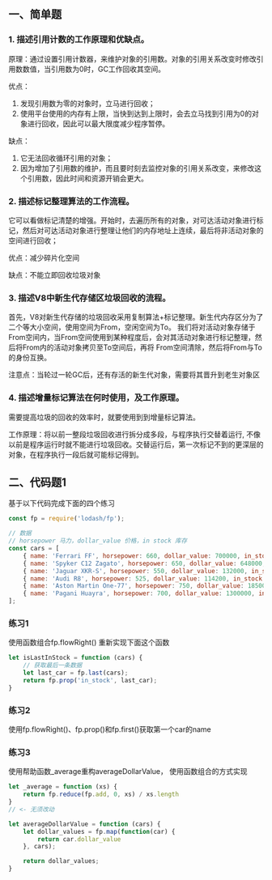 ## 一、简单题

### 1. 描述引用计数的工作原理和优缺点。

原理：通过设置引用计数器，来维护对象的引用数。对象的引用关系改变时修改引用数数值，当引用数为0时，GC工作回收其空间。

优点：
1. 发现引用数为零的对象时，立马进行回收；
2. 使用平台使用的内存有上限，当快到达到上限时，会去立马找到引用为0的对象进行回收，因此可以最大限度减少程序暂停。

缺点：
1. 它无法回收循环引用的对象；
2. 因为增加了引用数的维护，而且要时刻去监控对象的引用关系改变，来修改这个引用数，因此时间和资源开销会更大。

### 2. 描述标记整理算法的工作流程。

它可以看做标记清楚的增强。开始时，去遍历所有的对象，对可达活动对象进行标记，然后对可达活动对象进行整理让他们的内存地址上连续，最后将非活动对象的空间进行回收；

优点：减少碎片化空间

缺点：不能立即回收垃圾对象

### 3. 描述V8中新生代存储区垃圾回收的流程。

首先，V8对新生代存储的垃圾回收采用复制算法+标记整理。新生代内存区分为了二个等大小空间，使用空间为From，空闲空间为To。
我们将对活动对象存储于From空间内，当From空间使用到某种程度后，会对其活动对象进行标记整理，然后将From内的活动对象拷贝至To空间后，再将
From空间清除，然后将From与To的身份互换。

注意点：当轮过一轮GC后，还有存活的新生代对象，需要将其晋升到老生对象区

### 4. 描述增量标记算法在何时使用，及工作原理。

需要提高垃圾的回收的效率时，就要使用到到增量标记算法。

工作原理：将以前一整段垃圾回收进行拆分成多段，与程序执行交替着运行, 不像以前是程序运行时就不能进行垃圾回收。交替运行后，第一次标记不到的更深层的对象，在程序执行一段后就可能标记得到。

## 二、代码题1

基于以下代码完成下面的四个练习

```javascript
const fp = require('lodash/fp');

// 数据
// horsepower 马力，dollar_value 价格，in stock 库存
const cars = [
	{ name: 'Ferrari FF', horsepower: 660, dollar_value: 700000, in_stock: true },
	{ name: 'Spyker C12 Zagato', horsepower: 650, dollar_value: 648000, in_stock: false },
	{ name: 'Jaguar XKR-S', horsepower: 550, dollar_value: 132000, in_stock: false },
	{ name: 'Audi R8', horsepower: 525, dollar_value: 114200, in_stock: false },
	{ name: 'Aston Martin One-77', horsepower: 750, dollar_value: 1850000, in_stock: true },
	{ name: 'Pagani Huayra', horsepower: 700, dollar_value: 1300000, in_stock: false },
];
```

### 练习1

使用函数组合fp.flowRight() 重新实现下面这个函数

```javascript
let isLastInStock = function (cars) {
	// 获取最后一条数据
	let last_car = fp.last(cars);
	return fp.prop('in_stock', last_car);
}
```

### 练习2

使用fp.flowRight()、fp.prop()和fp.first()获取第一个car的name

### 练习3

使用帮助函数_average重构averageDollarValue， 使用函数组合的方式实现

```javascript
let _average = function (xs) {
	return fp.reduce(fp.add, 0, xs) / xs.length
}
// <- 无须改动

let averageDollarValue = function (cars) {
	let dollar_values = fp.map(function(car) {
		return car.dollar_value
	}, cars);

	return dollar_values;
}
```









